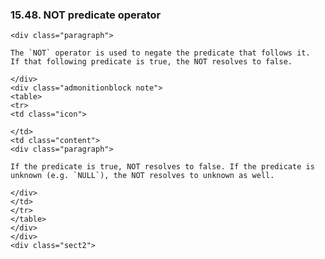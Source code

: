  ### 15.48. NOT predicate operator

    <div class="paragraph">

    The `NOT` operator is used to negate the predicate that follows it.
    If that following predicate is true, the NOT resolves to false.

    </div>
    <div class="admonitionblock note">
    <table>
    <tr>
    <td class="icon">

    </td>
    <td class="content">
    <div class="paragraph">

    If the predicate is true, NOT resolves to false. If the predicate is unknown (e.g. `NULL`), the NOT resolves to unknown as well.

    </div>
    </td>
    </tr>
    </table>
    </div>
    </div>
    <div class="sect2">